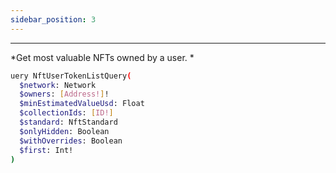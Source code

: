 ```yaml
---
sidebar_position: 3
---
```


---


*Get most valuable NFTs owned by a user. *

```sh
uery NftUserTokenListQuery(
  $network: Network
  $owners: [Address!]!
  $minEstimatedValueUsd: Float
  $collectionIds: [ID!]
  $standard: NftStandard
  $onlyHidden: Boolean
  $withOverrides: Boolean
  $first: Int!
)
```